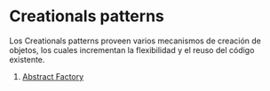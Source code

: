 # Creationals patterns
Los Creationals patterns proveen varios mecanismos de creación de objetos, los cuales incrementan la flexibilidad y el reuso del código existente.


1. [Abstract Factory](./AbstactFactory/README.md)